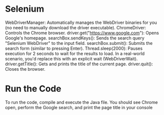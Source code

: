 # Selenium

WebDriverManager: Automatically manages the WebDriver binaries for you (no need to manually download the driver executable).
ChromeDriver: Controls the Chrome browser.
driver.get("https://www.google.com"): Opens Google's homepage.
searchBox.sendKeys(): Sends the search query "Selenium WebDriver" to the input field.
searchBox.submit(): Submits the search form (similar to pressing Enter).
Thread.sleep(2000): Pauses execution for 2 seconds to wait for the results to load. In a real-world scenario, you'd replace this with an explicit wait (WebDriverWait).
driver.getTitle(): Gets and prints the title of the current page.
driver.quit(): Closes the browser.

# Run the Code
To run the code, compile and execute the Java file. You should see Chrome open, perform the Google search, and print the page title in your console
